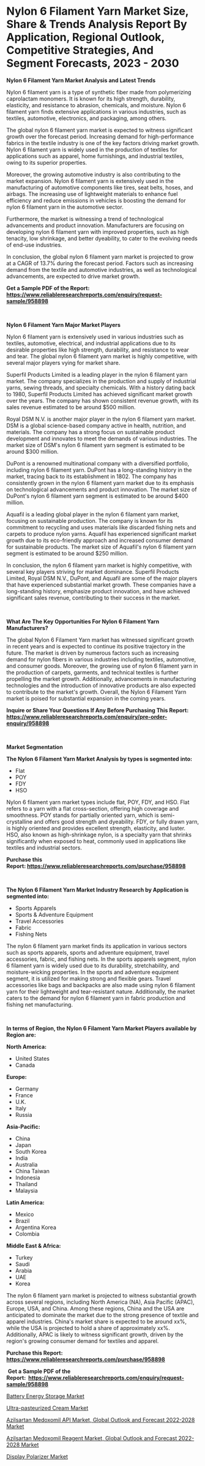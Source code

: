 <p><h1>Nylon 6 Filament Yarn Market Size, Share & Trends Analysis Report By Application, Regional Outlook, Competitive Strategies, And Segment Forecasts, 2023 - 2030</h1></p><p><strong>Nylon 6 Filament Yarn Market Analysis and Latest Trends</strong></p>
<p><p>Nylon 6 filament yarn is a type of synthetic fiber made from polymerizing caprolactam monomers. It is known for its high strength, durability, elasticity, and resistance to abrasion, chemicals, and moisture. Nylon 6 filament yarn finds extensive applications in various industries, such as textiles, automotive, electronics, and packaging, among others.</p><p>The global nylon 6 filament yarn market is expected to witness significant growth over the forecast period. Increasing demand for high-performance fabrics in the textile industry is one of the key factors driving market growth. Nylon 6 filament yarn is widely used in the production of textiles for applications such as apparel, home furnishings, and industrial textiles, owing to its superior properties.</p><p>Moreover, the growing automotive industry is also contributing to the market expansion. Nylon 6 filament yarn is extensively used in the manufacturing of automotive components like tires, seat belts, hoses, and airbags. The increasing use of lightweight materials to enhance fuel efficiency and reduce emissions in vehicles is boosting the demand for nylon 6 filament yarn in the automotive sector.</p><p>Furthermore, the market is witnessing a trend of technological advancements and product innovation. Manufacturers are focusing on developing nylon 6 filament yarn with improved properties, such as high tenacity, low shrinkage, and better dyeability, to cater to the evolving needs of end-use industries.</p><p>In conclusion, the global nylon 6 filament yarn market is projected to grow at a CAGR of 13.7% during the forecast period. Factors such as increasing demand from the textile and automotive industries, as well as technological advancements, are expected to drive market growth.</p></p>
<p><strong>Get a Sample PDF of the Report:&nbsp; <a href="https://www.reliableresearchreports.com/enquiry/request-sample/958898">https://www.reliableresearchreports.com/enquiry/request-sample/958898</a></strong></p>
<p>&nbsp;</p>
<p><strong>Nylon 6 Filament Yarn Major Market Players</strong></p>
<p><p>Nylon 6 filament yarn is extensively used in various industries such as textiles, automotive, electrical, and industrial applications due to its desirable properties like high strength, durability, and resistance to wear and tear. The global nylon 6 filament yarn market is highly competitive, with several major players vying for market share. </p><p>Superfil Products Limited is a leading player in the nylon 6 filament yarn market. The company specializes in the production and supply of industrial yarns, sewing threads, and specialty chemicals. With a history dating back to 1980, Superfil Products Limited has achieved significant market growth over the years. The company has shown consistent revenue growth, with its sales revenue estimated to be around $500 million.</p><p>Royal DSM N.V. is another major player in the nylon 6 filament yarn market. DSM is a global science-based company active in health, nutrition, and materials. The company has a strong focus on sustainable product development and innovates to meet the demands of various industries. The market size of DSM's nylon 6 filament yarn segment is estimated to be around $300 million.</p><p>DuPont is a renowned multinational company with a diversified portfolio, including nylon 6 filament yarn. DuPont has a long-standing history in the market, tracing back to its establishment in 1802. The company has consistently grown in the nylon 6 filament yarn market due to its emphasis on technological advancements and product innovation. The market size of DuPont's nylon 6 filament yarn segment is estimated to be around $400 million.</p><p>Aquafil is a leading global player in the nylon 6 filament yarn market, focusing on sustainable production. The company is known for its commitment to recycling and uses materials like discarded fishing nets and carpets to produce nylon yarns. Aquafil has experienced significant market growth due to its eco-friendly approach and increased consumer demand for sustainable products. The market size of Aquafil's nylon 6 filament yarn segment is estimated to be around $250 million.</p><p>In conclusion, the nylon 6 filament yarn market is highly competitive, with several key players striving for market dominance. Superfil Products Limited, Royal DSM N.V., DuPont, and Aquafil are some of the major players that have experienced substantial market growth. These companies have a long-standing history, emphasize product innovation, and have achieved significant sales revenue, contributing to their success in the market.</p></p>
<p>&nbsp;</p>
<p><strong>What Are The Key Opportunities For Nylon 6 Filament Yarn Manufacturers?</strong></p>
<p><p>The global Nylon 6 Filament Yarn market has witnessed significant growth in recent years and is expected to continue its positive trajectory in the future. The market is driven by numerous factors such as increasing demand for nylon fibers in various industries including textiles, automotive, and consumer goods. Moreover, the growing use of nylon 6 filament yarn in the production of carpets, garments, and technical textiles is further propelling the market growth. Additionally, advancements in manufacturing technologies and the introduction of innovative products are also expected to contribute to the market's growth. Overall, the Nylon 6 Filament Yarn market is poised for substantial expansion in the coming years.</p></p>
<p><strong>Inquire or Share Your Questions If Any Before Purchasing This Report: <a href="https://www.reliableresearchreports.com/enquiry/pre-order-enquiry/958898">https://www.reliableresearchreports.com/enquiry/pre-order-enquiry/958898</a></strong></p>
<p>&nbsp;</p>
<p><strong>Market Segmentation</strong></p>
<p><strong>The Nylon 6 Filament Yarn Market Analysis by types is segmented into:</strong></p>
<p><ul><li>Flat</li><li>POY</li><li>FDY</li><li>HSO</li></ul></p>
<p><p>Nylon 6 filament yarn market types include flat, POY, FDY, and HSO. Flat refers to a yarn with a flat cross-section, offering high coverage and smoothness. POY stands for partially oriented yarn, which is semi-crystalline and offers good strength and dyeability. FDY, or fully drawn yarn, is highly oriented and provides excellent strength, elasticity, and luster. HSO, also known as high-shrinkage nylon, is a specialty yarn that shrinks significantly when exposed to heat, commonly used in applications like textiles and industrial sectors.</p></p>
<p><strong>Purchase this Report:&nbsp;<a href="https://www.reliableresearchreports.com/purchase/958898">https://www.reliableresearchreports.com/purchase/958898</a></strong></p>
<p>&nbsp;</p>
<p><strong>The Nylon 6 Filament Yarn Market Industry Research by Application is segmented into:</strong></p>
<p><ul><li>Sports Apparels</li><li>Sports & Adventure Equipment</li><li>Travel Accessories</li><li>Fabric</li><li>Fishing Nets</li></ul></p>
<p><p>The nylon 6 filament yarn market finds its application in various sectors such as sports apparels, sports and adventure equipment, travel accessories, fabric, and fishing nets. In the sports apparels segment, nylon 6 filament yarn is widely used due to its durability, stretchability, and moisture-wicking properties. In the sports and adventure equipment segment, it is utilized for making strong and flexible gears. Travel accessories like bags and backpacks are also made using nylon 6 filament yarn for their lightweight and tear-resistant nature. Additionally, the market caters to the demand for nylon 6 filament yarn in fabric production and fishing net manufacturing.</p></p>
<p>&nbsp;</p>
<p><strong>In terms of Region, the Nylon 6 Filament Yarn Market Players available by Region are:</strong></p>
<p>
    <p> <strong> North America: </strong>
        <ul>
            <li>United States</li>
            <li>Canada</li>
        </ul>
        </p> 
    <p> <strong> Europe: </strong>
        <ul>
            <li>Germany</li>
            <li>France</li>
            <li>U.K.</li>
            <li>Italy</li>
            <li>Russia</li>
        </ul>
        </p> 
    <p> <strong> Asia-Pacific: </strong>
        <ul>
            <li>China</li>
            <li>Japan</li>
            <li>South Korea</li>
            <li>India</li>
            <li>Australia</li>
            <li>China Taiwan</li>
            <li>Indonesia</li>
            <li>Thailand</li>
            <li>Malaysia</li>
        </ul>
        </p> 
    <p> <strong> Latin America: </strong>
        <ul>
            <li>Mexico</li>
            <li>Brazil</li>
            <li>Argentina Korea</li>
            <li>Colombia</li>
        </ul>
        </p> 
    <p> <strong> Middle East & Africa: </strong>
        <ul>
            <li>Turkey</li>
            <li>Saudi</li>
            <li>Arabia</li>
            <li>UAE</li>
            <li>Korea</li>
        </ul>
    </p>
    </p>
<p><p>The nylon 6 filament yarn market is projected to witness substantial growth across several regions, including North America (NA), Asia Pacific (APAC), Europe, USA, and China. Among these regions, China and the USA are anticipated to dominate the market due to the strong presence of textile and apparel industries. China's market share is expected to be around xx%, while the USA is projected to hold a share of approximately xx%. Additionally, APAC is likely to witness significant growth, driven by the region's growing consumer demand for textiles and apparel.</p></p>
<p><strong>Purchase this Report: <a href="https://www.reliableresearchreports.com/purchase/958898">https://www.reliableresearchreports.com/purchase/958898</a></strong></p>
<p>&nbsp;<strong>Get a Sample PDF of the Report:&nbsp;&nbsp;<a href="https://www.reliableresearchreports.com/enquiry/request-sample/958898">https://www.reliableresearchreports.com/enquiry/request-sample/958898</a></strong></p>
<p><strong></strong></p>
<p><p><a href="https://github.com/NorbertYates/Market-Research-Report-List-1/blob/main/battery-energy-storage-market.md">Battery Energy Storage Market</a></p><p><a href="https://medium.com/@jqgvpygpb56374/ultra-pasteurized-cream-market-size-growth-forecast-2023-2030-4f1c95f1fde3">Ultra-pasteurized Cream Market</a></p><p><a href="https://issuu.com/reportprime-2/docs/azilsartan-medoxomil-api-market-global-outlook-and?fr=xKAE9_zU1NQ">Azilsartan Medoxomil API Market, Global Outlook and Forecast 2022-2028 Market</a></p><p><a href="https://issuu.com/reportprime-2/docs/azilsartan-medoxomil-reagent-market-global-outlook?fr=xKAE9_zU1NQ">Azilsartan Medoxomil Reagent Market, Global Outlook and Forecast 2022-2028 Market</a></p><p><a href="https://www.reportprime.com/display-polarizer-r2147">Display Polarizer Market</a></p></p>